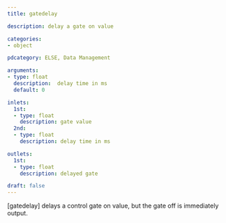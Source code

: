 ```yaml
---
title: gatedelay

description: delay a gate on value

categories:
- object

pdcategory: ELSE, Data Management

arguments:
- type: float
  description:  delay time in ms
  default: 0

inlets:
  1st:
  - type: float
    description: gate value
  2nd:
  - type: float
    description: delay time in ms

outlets:
  1st:
  - type: float
    description: delayed gate

draft: false
---
```


[gatedelay] delays a control gate on value, but the gate off is immediately output.
